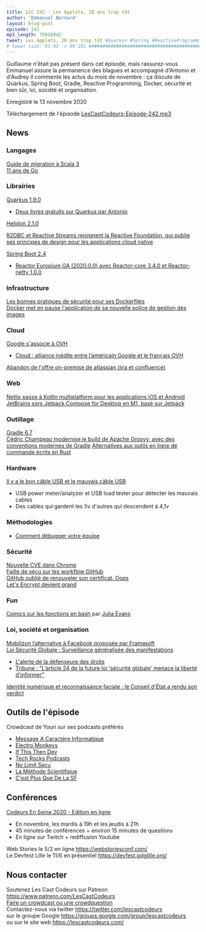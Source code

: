 ```yaml
---
title: LCC 242 - Les Applets, 20 ans trop tôt
author: 'Emmanuel Bernard'
layout: blog-post
episode: 242
mp3_length: 75018942
tweet: Les Applets, 20 ans trop tôt #Quarkus #Spring #ReactiveProgramming #Gradle #Docker #Secu #Kotlin
# tweet size: 91-93 -> 99-101 #######################################################################
---
```

Guillaume n'était pas présent dans cet épisode, mais rassurez-vous Emmanuel assure la permanence des blagues et accompagné d'Antonio et d'Audrey il commente les actus du mois de novembre : ça discute de Quarkus, Spring Boot, Gradle, Reactive Programming, Docker, sécurité et bien sûr, loi, société et organisation.

Enregistré le 13 novembre 2020

Téléchargement de l'épisode [LesCastCodeurs-Episode-242.mp3](https://traffic.libsyn.com/lescastcodeurs/LesCastCodeurs-Episode-242.mp3)

## News

### Langages

[Guide de migration à Scala 3](https://scalacenter.github.io/scala-3-migration-guide/)  
[11 ans de Go](https://blog.golang.org/11years)  

### Librairies

[Quarkus 1.9.0](https://quarkus.io/blog/quarkus-1-9-0-final-released/)  

* [Deux livres gratuits sur Quarkus par Antonio](https://twitter.com/agoncal/status/1323613021390934016)  

[Helidon 2.1.0](https://github.com/oracle/helidon/releases/tag/2.1.0)  

[R2DBC et Reactive Streams rejoignent la Reactive Foundation, qui publie ses principes de design pour les applications cloud native](https://www.globenewswire.com/news-release/2020/11/10/2123974/0/en/Reactive-Foundation-Publishes-New-Cloud-Native-Application-Design-Principles-and-Announces-Two-New-Projects-at-Reactive-Summit.html)  

[Spring Boot 2.4](https://github.com/spring-projects/spring-boot/wiki/Spring-Boot-2.4-Release-Notes)  

* [Reactor Europium GA (2020.0.0) avec Reactor-core 3.4.0 et Reactor-netty 1.0.0](https://github.com/reactor/reactor/releases/tag/2020.0.0)  

### Infrastructure

[Les bonnes pratiques de sécurité pour ses Dockerfiles](https://cloudberry.engineering/article/dockerfile-security-best-practices/)  
[Docker met en pause l'application de sa nouvelle police de gestion des images](https://www.docker.com/blog/docker-hub-image-retention-policy-delayed-and-subscription-updates/)  

### Cloud

[Google s'associe à OVH](https://www.ovh.com/fr/news/presse/cpl1685.ovhcloud-google-cloud-annoncent-partenariat-strategique-co-construire-solution-confiance)  

* [Cloud : alliance inédite entre l’américain Google et le français OVH](https://www.lemonde.fr/economie/article/2020/11/10/cloud-alliance-inedite-entre-l-americain-google-et-le-francais-ovh_6059221_3234.html)   

[Abandon de l'offre on-premise de atlassian (jira et confluence) ](https://twitter.com/ldubost/status/1318114879446843392)

### Web

[Netlix passe à Kotlin multiplatform pour les applications iOS et Android](https://netflixtechblog.com/netflix-android-and-ios-studio-apps-kotlin-multiplatform-d6d4d8d25d23)   
[JetBrains sors Jetpack Compose for Desktop en M1, basé sur Jetpack](https://blog.jetbrains.com/cross-post/jetpack-compose-for-desktop-milestone-1-released/)  

### Outillage

[Gradle 6.7](https://docs.gradle.org/6.7/release-notes.html)  
[Cédric Champeau modernise le build de Apache Groovy, avec des conventions modernes de Gradle](https://twitter.com/CedricChampeau/status/1318828474560352257)
[Alternatives aux outils en ligne de commande écrits en Rust](https://zaiste.net/posts/shell-commands-rust/)  

### Hardware

[Il y a le bon câble USB et le mauvais câble USB](https://blog.networkprofile.org/usb-load-testing-chargers-and-cables)  

* USB power meter/analyzer et USB load tester pour détecter les mauvais cables
* Des cables qui gardent les 5v d'autres qui descendent à 4,1v  

### Méthodologies

* [Comment débugger votre équipe](https://www.infoq.com/presentations/debugging-team-mastery-autonomy-purpose/)  

### Sécurité

[Nouvelle CVE dans Chrome ](https://thehackernews.com/2020/10/chrome-zeroday-attacks.html)  
[Faille de sécu sur les workflow GitHub](https://www.neowin.net/amp/google-discloses-high-severity-security-flaw-in-github/)  
[GitHub oublié de renouveler son certificat. Oops](https://www.bleepingcomputer.com/news/security/github-breaks-site-layout-after-forgetting-to-renew-certificate/amp/)  
[Let's Encrypt devient grand](https://letsencrypt.org/2020/11/11/own-two-feet.html)  

### Fun

[Comics sur les fonctions en bash](https://wizardzines.com/comics/bash-functions) par [Julia Evans](https://twitter.com/b0rk)

### Loi, société et organisation

[Mobilizon l’alternative à Facebook proposée par Framasoft](https://framablog.org/2020/10/27/mobilizon-vos-evenements-vos-groupes-vos-donnees/)  
[Loi Sécurité Globale : Surveillance généralisée des manifestations](https://www.laquadrature.net/2020/10/29/loi-securite-globale-surveillance-generalisee-des-manifestations/)  

* [L'alerte de la défenseure des droits](https://www.defenseurdesdroits.fr/fr/communique-de-presse/2020/11/proposition-de-loi-securite-globale-lalerte-de-la-defenseure-des-droits)  
* [Tribune : “L’article 24 de la future loi ʻsécurité globale’ menace la liberté d’informer”](https://www.telerama.fr/medias/larticle-24-de-la-future-loi-securite-globale-menace-la-liberte-dinformer-6739125.php)  

[Identité numérique et reconnaissance faciale : le Conseil d'État a rendu son verdict](https://www.laquadrature.net/2020/11/06/identite-numerique-et-reconnaissance-faciale-defaite-au-conseil-detat-le-combat-continue/)  

## Outils de l'épisode

Crowdcast de Youri sur ses podcasts préférés

* [Message A Caractère Informatique](https://www.clever-cloud.com/fr/podcast/)
* [Electro Monkeys](https://electro-monkeys.fr/)
* [If This Then Dev](https://ifttd.io/)
* [Tech Rocks Podcasts](https://www.tech.rocks/les-podcasts)
* [No Limit Secu](https://www.nolimitsecu.fr/)
* [La Méthode Scientifique](https://www.franceculture.fr/emissions/la-methode-scientifique)
* [C'est Plus Que De La SF](https://www.actusf.com/detail-d-une-rubrique/plus-que-de-la-sf)

## Conférences

[Codeurs En Seine 2020 - Edition en ligne](https://twitter.com/codeursenseine/status/1301064575786405888?s=21)

* En novembre, les mardis à 19h et les jeudis à 21h
* 45 minutes de conférences + environ 15 minutes de questions
* En ligne sur Twitch + rediffusion Youtube

Web Stories le 5/2 en ligne <https://webstoriesconf.com/>  
Le Devfest Lille le 11/6 en présentiel <https://devfest.gdglille.org/>  

## Nous contacter

Soutenez Les Cast Codeurs sur Patreon <https://www.patreon.com/LesCastCodeurs>  
[Faire un crowdcast ou une crowdquestion](https://lescastcodeurs.com/crowdcasting/)  
Contactez-nous via twitter <https://twitter.com/lescastcodeurs>  
sur le groupe Google <https://groups.google.com/group/lescastcodeurs>  
ou sur le site web <https://lescastcodeurs.com/>
